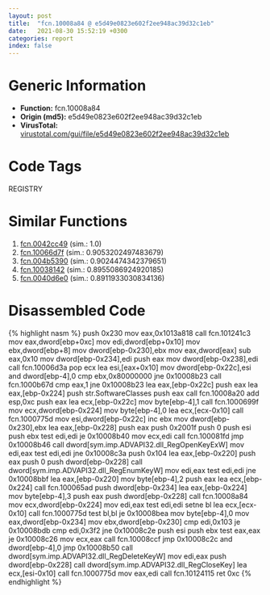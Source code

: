 ```yaml
---
layout: post
title:  "fcn.10008a84 @ e5d49e0823e602f2ee948ac39d32c1eb"
date:   2021-08-30 15:52:19 +0300
categories: report
index: false
---
```


# Generic Information
- **Function:** fcn.10008a84
- **Origin (md5):** e5d49e0823e602f2ee948ac39d32c1eb
- **VirusTotal:** [virustotal.com/gui/file/e5d49e0823e602f2ee948ac39d32c1eb][virustotal_ref]

# Code Tags
<span class="tag" id="REGISTRY">REGISTRY</span>


# Similar Functions

1. [fcn.0042cc49][similar_1_ref] (sim.: 1.0)
2. [fcn.10066d7f][similar_2_ref] (sim.: 0.9053202497483679)
3. [fcn.004b5390][similar_3_ref] (sim.: 0.9024474342379651)
4. [fcn.10038142][similar_4_ref] (sim.: 0.8955086924920185)
5. [fcn.0040d6e0][similar_5_ref] (sim.: 0.8911933030834136)


# Disassembled Code

{% highlight nasm %}
push 0x230
mov eax,0x1013a818
call fcn.101241c3
mov eax,dword[ebp+0xc]
mov edi,dword[ebp+0x10]
mov ebx,dword[ebp+8]
mov dword[ebp-0x230],ebx
mov eax,dword[eax]
sub eax,0x10
mov dword[ebp-0x234],edi
push eax
mov dword[ebp-0x238],edi
call fcn.10006d3a
pop ecx
lea esi,[eax+0x10]
mov dword[ebp-0x22c],esi
and dword[ebp-4],0
cmp ebx,0x80000000
jne 0x10008b23
call fcn.1000b67d
cmp eax,1
jne 0x10008b23
lea eax,[ebp-0x22c]
push eax
lea eax,[ebp-0x224]
push str.SoftwareClasses
push eax
call fcn.10008a20
add esp,0xc
push eax
lea ecx,[ebp-0x22c]
mov byte[ebp-4],1
call fcn.1000699f
mov ecx,dword[ebp-0x224]
mov byte[ebp-4],0
lea ecx,[ecx-0x10]
call fcn.1000775d
mov esi,dword[ebp-0x22c]
inc ebx
mov dword[ebp-0x230],ebx
lea eax,[ebp-0x228]
push eax
push 0x2001f
push 0
push esi
push ebx
test edi,edi
je 0x10008b40
mov ecx,edi
call fcn.100081fd
jmp 0x10008b46
call dword[sym.imp.ADVAPI32.dll_RegOpenKeyExW]
mov edi,eax
test edi,edi
jne 0x10008c3a
push 0x104
lea eax,[ebp-0x220]
push eax
push 0
push dword[ebp-0x228]
call dword[sym.imp.ADVAPI32.dll_RegEnumKeyW]
mov edi,eax
test edi,edi
jne 0x10008bbf
lea eax,[ebp-0x220]
mov byte[ebp-4],2
push eax
lea ecx,[ebp-0x224]
call fcn.100065ad
push dword[ebp-0x234]
lea eax,[ebp-0x224]
mov byte[ebp-4],3
push eax
push dword[ebp-0x228]
call fcn.10008a84
mov ecx,dword[ebp-0x224]
mov edi,eax
test edi,edi
setne bl
lea ecx,[ecx-0x10]
call fcn.1000775d
test bl,bl
je 0x10008bea
mov byte[ebp-4],0
mov eax,dword[ebp-0x234]
mov ebx,dword[ebp-0x230]
cmp edi,0x103
je 0x10008bdb
cmp edi,0x3f2
jne 0x10008c2e
push esi
push ebx
test eax,eax
je 0x10008c26
mov ecx,eax
call fcn.10008ccf
jmp 0x10008c2c
and dword[ebp-4],0
jmp 0x10008b50
call dword[sym.imp.ADVAPI32.dll_RegDeleteKeyW]
mov edi,eax
push dword[ebp-0x228]
call dword[sym.imp.ADVAPI32.dll_RegCloseKey]
lea ecx,[esi-0x10]
call fcn.1000775d
mov eax,edi
call fcn.10124115
ret 0xc
{% endhighlight %}


[similar_1_ref]: /report/fcn.0042cc49@9c2b894b84f59672d8be2e984066f76f
[similar_2_ref]: /report/fcn.10066d7f@e5d49e0823e602f2ee948ac39d32c1eb
[similar_3_ref]: /report/fcn.004b5390@9c2b894b84f59672d8be2e984066f76f
[similar_4_ref]: /report/fcn.10038142@e5d49e0823e602f2ee948ac39d32c1eb
[similar_5_ref]: /report/fcn.0040d6e0@912f1d013a0d6151bc7a7cef6da1b2a0
[virustotal_ref]: https://www.virustotal.com/gui/file/e5d49e0823e602f2ee948ac39d32c1eb